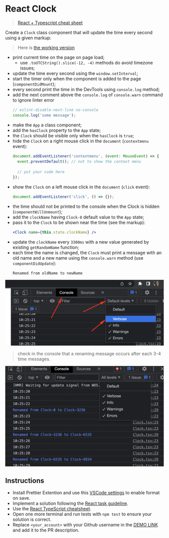 # React Clock

> [React + Typescript cheat sheet](https://mate-academy.github.io/fe-program/js/extra/react-typescript)

Create a `Clock` class component that will update the time every second using a given markup:

> Here is [the working version](https://mate-academy.github.io/react_clock)

- print current time on the page on page load;
  - use `.toUTCString().slice(-12, -4)` methods do avoid timezone issues;
- update the time every second using the `window.setInterval`;
- start the timer only when the component is added to the page (`componentDidMount`);
- every second print the time in the DevTools using `console.log` method;
- add the next comment above the `console.log` of `console.warn` command to ignore linter error
    ```js
    // eslint-disable-next-line no-console
    console.log('some message');
    ```
- make the `App` a class component;
- add the `hasClock` property to the `App` state;
- the `Clock` should be visible only when the `hasClock` is `true`;
- hide the `Clock` on a right mouse click in the `document` (`contextmenu` event):
    ```js
    document.addEventListener('contextmenu', (event: MouseEvent) => {
      event.preventDefault(); // not to show the context menu

      // put your code here
    });
    ```
- show the `Clock` on a left mouse click in the `document` (`click` event):
    ```js
    document.addEventListener('click', () => {});
    ```
- the time should not be printed to the console when the Clock is hidden (`componentWillUnmount`);
- add the `clockName` having `Clock-0` default value to the `App` state;
- pass it to the `Clock` to be shown near the time (see the markup):
    ```jsx
    <Clock name={this.state.clockName} />
    ```
- update the `clockName` every `3300ms` with a new value generated by existing `getRandomName` function;
- each time the name is changed, the `Clock` must print a message with an old name and a new name using the `console.warn` method (use `componentDidUpdate`):
    ```
    Renamed from oldName to newName
    ```

![How to enable verbose level](./readme-files/enable-verbose-level.png)

> check in the console that a renaming message occurs after each 3-4 time messages.

![Expected console output](./readme-files/expected-console-output.png)

## Instructions
- Install Prettier Extention and use this [VSCode settings](https://mate-academy.github.io/fe-program/tools/vscode/settings.json) to enable format on save.
- Implement a solution following the [React task guideline](https://github.com/mate-academy/react_task-guideline#react-tasks-guideline).
- Use the [React TypeScript cheatsheet](https://mate-academy.github.io/fe-program/js/extra/react-typescript).
- Open one more terminal and run tests with `npm test` to ensure your solution is correct.
- Replace `<your_account>` with your Github username in the [DEMO LINK](https://AnastasiiaKorolko.github.io/react_clock/) and add it to the PR description.

